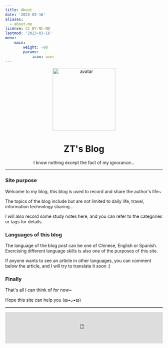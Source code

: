 ```yaml
---
title: About
date: '2023-03-16'
aliases:
  - about-me
license: CC BY-NC-ND
lastmod: '2023-03-16'
menu:
    main: 
        weight: -90
        params:
            icon: user
---
```


<center><img src="/img/avatar.png" alt="avatar" align="center" width="200"></center>

# <center>ZT's Blog</center>

<center>I know nothing except the fact of my ignorance...</center>

***

### Site purpose

Welcome to my blog, this blog is used to record and share the author's life~

The topics of the blog include but are not limited to daily life, travel, information technology sharing...

I will also record some study notes here, and you can refer to the categories or tags for details.

### Languages of this blog

The language of the blog post can be one of Chinese, English or Spanish. Exercising different language skills is also one of the purposes of this site.

If anyone wants to see an article in other languages, you can comment below the article, and I will try to translate it soon :)

### Finally

That's all I can think of for now~

Hope this site can help you (◍•ᴗ•◍)

***

<center><iframe frameborder="no" border="0" marginwidth="0" marginheight="0" width=100% height=100 src="https://music.163.com/outchain/player?type=2&id=1448989137&auto=0&height=100"></iframe></center>